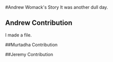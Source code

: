#Andrew Womack's Story
It was another dull day.




## Andrew Contribution

I made a file.


##Murtadha Contribution





##Jeremy Contribution